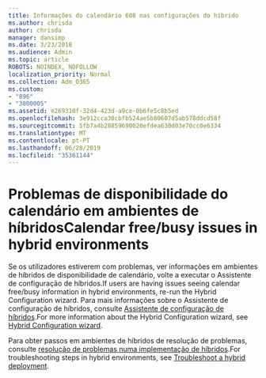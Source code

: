 ```yaml
---
title: Informações do calendário 608 nas configurações do híbrido
ms.author: chrisda
author: chrisda
manager: dansimp
ms.date: 3/23/2018
ms.audience: Admin
ms.topic: article
ROBOTS: NOINDEX, NOFOLLOW
localization_priority: Normal
ms.collection: Adm_O365
ms.custom:
- "896"
- "3800005"
ms.assetid: e269310f-32d4-423d-a9ce-0b6fe5c8b5ed
ms.openlocfilehash: 3e912cca30cbfb524ae5b80607d5ab578ddcd58f
ms.sourcegitcommit: 5fb7a4b28859690020efdea630d03e70cc0e6334
ms.translationtype: MT
ms.contentlocale: pt-PT
ms.lasthandoff: 06/28/2019
ms.locfileid: "35361144"
---
```

# <a name="calendar-freebusy-issues-in-hybrid-environments"></a><span data-ttu-id="e800d-102">Problemas de disponibilidade do calendário em ambientes de híbridos</span><span class="sxs-lookup"><span data-stu-id="e800d-102">Calendar free/busy issues in hybrid environments</span></span>

<span data-ttu-id="e800d-103">Se os utilizadores estiverem com problemas, ver informações em ambientes de híbridos de disponibilidade de calendário, volte a executar o Assistente de configuração de híbridos.</span><span class="sxs-lookup"><span data-stu-id="e800d-103">If users are having issues seeing calendar free/busy information in hybrid environments, re-run the Hybrid Configuration wizard.</span></span> <span data-ttu-id="e800d-104">Para mais informações sobre o Assistente de configuração de híbridos, consulte [Assistente de configuração de híbridos](https://go.microsoft.com/fwlink/p/?linkid=528149).</span><span class="sxs-lookup"><span data-stu-id="e800d-104">For more information about the Hybrid Configuration wizard, see [Hybrid Configuration wizard](https://go.microsoft.com/fwlink/p/?linkid=528149).</span></span>

<span data-ttu-id="e800d-105">Para obter passos em ambientes de híbridos de resolução de problemas, consulte [resolução de problemas numa implementação de híbridos](https://technet.microsoft.com/library/jj659053.aspx).</span><span class="sxs-lookup"><span data-stu-id="e800d-105">For troubleshooting steps in hybrid environments, see [Troubleshoot a hybrid deployment](https://technet.microsoft.com/library/jj659053.aspx).</span></span>
